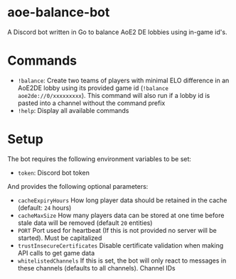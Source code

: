 # aoe-balance-bot
A Discord bot written in Go to balance AoE2 DE lobbies using in-game id's. 

# Commands
- `!balance`: Create two teams of players with minimal ELO difference in an AoE2DE lobby using its provided game id (`!balance aoe2de://0/xxxxxxxxx`). This command will also run if a lobby id is pasted into a channel without the command prefix
- `!help`: Display all available commands

# Setup
The bot requires the following environment variables to be set:
- `token`: Discord bot token

And provides the following optional parameters:
- `cacheExpiryHours` How long player data should be retained in the cache (default: `24` hours)
- `cacheMaxSize` How many players data can be stored at one time before stale data will be removed (default `20` entities)
- `PORT` Port used for heartbeat (If this is not provided no server will be started). Must be capitalized
- `trustInsecureCertificates` Disable certificate validation when making API calls to get game data
- `whitelistedChannels` If this is set, the bot will only react to messages in these channels (defaults to all channels). Channel IDs
